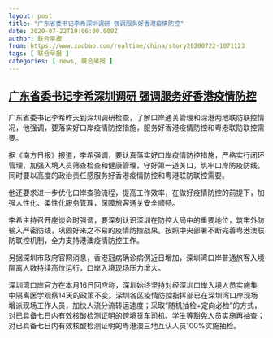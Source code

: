 ```yaml
---
layout: post
title: "广东省委书记李希深圳调研 强调服务好香港疫情防控"
date: 2020-07-22T19:06:00.000Z
author: 联合早报
from: https://www.zaobao.com/realtime/china/story20200722-1071123
tags: [ 联合早报 ]
categories: [ news, 联合早报 ]
---
```

<!--1595444760000-->
[广东省委书记李希深圳调研 强调服务好香港疫情防控](https://www.zaobao.com/realtime/china/story20200722-1071123)
------

<div>
<p>广东省委书记李希昨天到深圳调研检查，了解口岸通关管理和深港两地联防联控情况，他强调，要落实好口岸疫情防控措施，服务好香港疫情防控和粤港联防联控需要。</p><p>据《南方日报》报道，李希强调，要认真落实好口岸疫情防控措施，严格实行闭环管理，加强入境人员筛查检查和健康管理，守好第一道关口，筑牢口岸防疫防线，同时要以高度的政治责任感服务好香港疫情防控和粤港联防联控需要。</p><p>他还要求进一步优化口岸查验流程，提高工作效率，在做好疫情防控的前提下，加强人性化、柔性化服务管理，保障旅客通关安全顺畅。</p><section id="imu"><div id="dfp-ad-imu1-wrapper" class="dfp-tag-wrapper"><div id="dfp-ad-imu1" class="dfp-tag-wrapper"></div></div></section><p>李希主持召开座谈会时强调，要深刻认识深圳在防控大局中的重要地位，筑牢外防输入严密防线，巩固好来之不易的疫情防控战果。按照中央部署不断完善粤港澳联防联控机制，全力支持港澳疫情防控工作。</p><p>另据深圳市政府官网消息，香港冠病确诊病例近日增加，深圳湾口岸普通旅客入境隔离人数持续高位运行，口岸入境现场压力增大。</p><p>深圳湾口岸官方在本月16日回应称，深圳始终坚持对经深圳口岸入境人员实施集中隔离医学观察14天的政策不变。深圳各区疫情防控指挥部已在深圳湾口岸现场增派现场工作人员，加快人流分流转运速度；采取“随机抽检+定向必检”的方式，对已具备七日内有效核酸检测证明的跨境货车司机、学生等豁免人员实施再抽查；对已具备七日内有效核酸检测证明的粤港澳三地互认人员100%实施抽检。<br></p><div id="innity-in-post"></div><div id="dfp-ad-midarticlespecial-wrapper" class="dfp-tag-wrapper"><div id="dfp-ad-midarticlespecial" class="dfp-tag-wrapper"></div></div>
</div>
